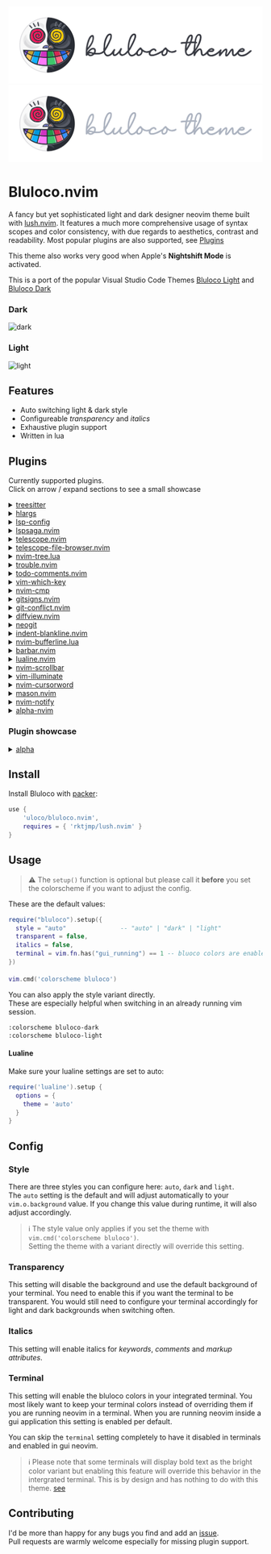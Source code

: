 ![banner-light](./screenshots/banner-light.svg#gh-light-mode-only)
![banner-dark](./screenshots/banner-dark.svg#gh-dark-mode-only)

# Bluloco.nvim

A fancy but yet sophisticated light and dark designer neovim theme built with [lush.nvim](https://github.com/rktjmp/lush.nvim).
It features a much more comprehensive usage of syntax scopes and color
consistency, with due regards to aesthetics, contrast and readability.
Most popular plugins are also supported, see [Plugins](#plugins)

This theme also works very good when Apple's **Nightshift Mode** is activated.

This is a port of the popular Visual Studio Code Themes
[Bluloco Light](https://github.com/uloco/theme-bluloco-light) and
[Bluloco Dark](https://github.com/uloco/theme-bluloco-dark)

### Dark

![dark](./screenshots/dark.png)

### Light

![light](./screenshots/light.png)

## Features

- Auto switching light & dark style
- Configureable _transparency_ and _italics_
- Exhaustive plugin support
- Written in lua

## Plugins

Currently supported plugins.  
Click on arrow / expand sections to see a small showcase

<details>
  <summary><a href="https://github.com/nvim-treesitter/nvim-treesitter">treesitter</a></summary>
</details>

<details>
  <summary><a href="https://github.com/m-demare/hlargs.nvim">hlargs</a></summary>
  <img src="./screenshots/plugins/dark-hlargs-1.png"  width=300 />
  <img src="./screenshots/plugins/dark-hlargs-2.png"  width=300 />
  <img src="./screenshots/plugins/light-hlargs-1.png" width=300 />
  <img src="./screenshots/plugins/light-hlargs-2.png"  width=300 />
</details>

<details>
  <summary><a href="https://github.com/neovim/lsp-config">lsp-config</a></summary>
<!-- TODO: show inline diagnostics screenshots   -->
</details>

<details>
  <summary><a href="https://github.com/glepnir/lspsaga.nvim">lspsaga.nvim</a></summary>
  <img src="./screenshots/plugins/dark-lspsaga.png"  width=600 />
  <img src="./screenshots/plugins/light-lspsaga.png"  width=600 />
</details>

<details>
  <summary><a href="https://github.com/nvim-telescope/telescope.nvim">telescope.nvim</a></summary>
  <img src="./screenshots/plugins/dark-telescope.png"  />
  <img src="./screenshots/plugins/light-telescope.png"  />
</details>

<details>
  <summary><a href="https://github.com/nvim-telescope/telescope-file-browser.nvim">telescope-file-browser.nvim</summary>
</details>

<details>
  <summary><a href="https://github.com/kyazdani42/nvim-tree.lua">nvim-tree.lua</summary>
</details>

<details>
  <summary><a href="https://github.com/folke/trouble.nvim">trouble.nvim</a></summary>
</details>

<details>
  <summary><a href="https://github.com/folke/todo-comments.nvim">todo-comments.nvim</summary>
</details>

<details>
  <summary><a href="https://github.com/liuchengxu/vim-which-key">vim-which-key</summary>
</details>

<details>
  <summary><a href="https://github.com/hrsh7th/nvim-cmp">nvim-cmp</a></summary>
  <img src="./screenshots/plugins/dark-cmp.png"  width=600 />
  <img src="./screenshots/plugins/light-cmp.png"  width=600 />
</details>

<details>
  <summary><a href="https://github.com/lewis6991/gitsigns.nvim">gitsigns.nvim</a></summary>
  <img src="./screenshots/plugins/dark-gitsigns.png"  height=400 />
  <img src="./screenshots/plugins/light-gitsigns.png"  height=400 />
</details>

<details>
  <summary><a href="https://github.com/akinsho/git-conflict.nvim">git-conflict.nvim</summary>
  <img src="./screenshots/plugins/dark-git-conflict.png"  width=400 />
  <img src="./screenshots/plugins/light-git-conflict.png"  width=400 />
</details>

<details>
  <summary><a href="https://github.com/sindrets/diffview.nvim">diffview.nvim</a></summary>
  <img src="./screenshots/plugins/dark-diffview.png" />
  <img src="./screenshots/plugins/light-diffview.png" />
</details>

<details>
  <summary><a href="https://github.com/TimUntersberger/neogit">neogit</a></summary>
</details>

<details>
  <summary><a href="https://github.com/lukas-reineke/indent-blankline.nvim">indent-blankline.nvim</summary>
</details>

<details>
  <summary><a href="https://github.com/akinsho/nvim-bufferline.lua">nvim-bufferline.lua</a></summary>
</details>

<details>
  <summary><a href="https://github.com/romgrk/barbar.nvim">barbar.nvim</a></summary>
</details>

<details>
  <summary><a href="https://github.com/hoob3rt/lualine.nvim">lualine.nvim</a></summary>
  <img src="./screenshots/plugins/dark-lualine-normal.png"  height=25  />
  <img src="./screenshots/plugins/dark-lualine-insert.png"  height=25  />
  <img src="./screenshots/plugins/dark-lualine-visual.png"  height=25  />
  <img src="./screenshots/plugins/dark-lualine-command.png" height=25  />
  <img src="./screenshots/plugins/dark-lualine-replace.png" height=25  />
  <img src="./screenshots/plugins/light-lualine-normal.png" height=25  />
  <img src="./screenshots/plugins/light-lualine-insert.png" height=25  />
  <img src="./screenshots/plugins/light-lualine-visual.png" height=25  />
  <img src="./screenshots/plugins/light-lualine-command.png"height=25 />
  <img src="./screenshots/plugins/light-lualine-replace.png"height=25 />
</details>

<details>
  <summary><a href="https://github.com/petertriho/nvim-scrollbar">nvim-scrollbar</a></summary>
</details>

<details>
  <summary><a href="https://github.com/RRethy/vim-illuminate">vim-illuminate</a></summary>
</details>

<details>
  <summary><a href="https://github.com/xiyaowong/nvim-cursorword">nvim-cursorword</a></summary>
</details>

<details>
  <summary><a href="https://github.com/williamboman/mason.nvim">mason.nvim</a></summary>
  <img src="./screenshots/plugins/dark-mason.png" />
  <img src="./screenshots/plugins/light-mason.png" />
</details>

<details>
  <summary><a href="https://github.com/rcarriga/nvim-notify">nvim-notify</a></summary>
</details>

<details>
  <summary><a href="https://github.com/goolord/alpha-nvim">alpha-nvim</a></summary>
</details>


### Plugin showcase
<details>
<summary>
<a href="https://github.com/goolord/alpha-nvim">alpha</a>

</summary>
joggl
</details>


## Install

Install Bluloco with [packer](https://github.com/wbthomason/packer.nvim):

```lua
use {
    'uloco/bluloco.nvim',
    requires = { 'rktjmp/lush.nvim' }
}
```

## Usage

> ⚠️ The `setup()` function is optional but please call it
> **before** you set the colorscheme if you want to adjust the config.

These are the default values:

```lua
require("bluloco").setup({
  style = "auto"               -- "auto" | "dark" | "light"
  transparent = false,
  italics = false,
  terminal = vim.fn.has("gui_running") == 1 -- bluoco colors are enabled in gui terminals per default.
})

vim.cmd('colorscheme bluloco')
```

You can also apply the style variant directly.  
These are especially helpful when switching in an already running vim session.

```vim
:colorscheme bluloco-dark
:colorscheme bluloco-light
```

#### Lualine

Make sure your lualine settings are set to auto:

```lua
require('lualine').setup {
  options = {
    theme = 'auto'
  }
}
```

## Config

### Style

There are three styles you can configure here: `auto`, `dark` and `light`.  
The `auto` setting is the default and will adjust automatically to your
`vim.o.background` value. If you change this value during runtime, it will also adjust accordingly.

> ℹ️ The style value only applies if you set the theme with `vim.cmd('colorscheme bluloco')`.  
> Setting the theme with a variant directly will override this setting.

### Transparency

This setting will disable the background and use the default background of your terminal.
You need to enable this if you want the terminal to be transparent. You would still need to
configure your terminal accordingly for light and dark backgrounds when switching often.

<!-- TODO:  See: auto switching themes.
See: bluloco theme for iTerm2 -->

### Italics

This setting will enable italics for _keywords_, _comments_ and _markup attributes_.

### Terminal

This setting will enable the bluloco colors in your integrated terminal. 
You most likely want to keep your terminal colors instead of overriding them if you are running neovim in a terminal.
When you are running neovim inside a gui application this setting is enabled per default.

You can skip the `terminal` setting completely to have it disabled in terminals and enabled in gui neovim.

> ℹ️  Please note that some terminals will display bold text as the bright color variant but enabling this feature will override this behavior in the intergrated terminal. This is by design and has nothing to do with this theme. [see](https://github.com/neovim/neovim/issues/11335)


<!-- ## Recipes
### Auto switching light & dark themes
 -->

## Contributing

I'd be more than happy for any bugs you find and add an [issue](https://github.com/uloco/bluloco.nvim/issues).  
Pull requests are warmly welcome especially for missing plugin support.
